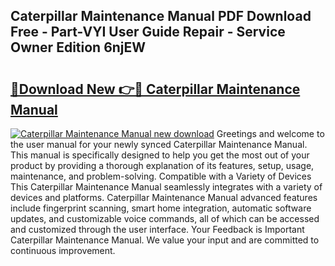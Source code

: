 ## Caterpillar Maintenance Manual PDF Download Free - Part-VYI User Guide Repair - Service Owner Edition 6njEW

# <h2><a href="http://bc4476.oget.top/?id=Caterpillar+Maintenance+Manual">🔗Download New 👉🔴 Caterpillar Maintenance Manual</a></h2>

[![Caterpillar Maintenance Manual new download](https://i.imgur.com/5g1atiW.png)](http://bc4476.oget.top/?id=Caterpillar+Maintenance+Manual)
Greetings and welcome to the user manual for your newly synced Caterpillar Maintenance Manual. This manual is specifically designed to help you get the most out of your product by providing a thorough explanation of its features, setup, usage, maintenance, and problem-solving. Compatible with a Variety of Devices This Caterpillar Maintenance Manual seamlessly integrates with a variety of devices and platforms. Caterpillar Maintenance Manual advanced features include fingerprint scanning, smart home integration, automatic software updates, and customizable voice commands, all of which can be accessed and customized through the user interface. Your Feedback is Important Caterpillar Maintenance Manual. We value your input and are committed to continuous improvement.
